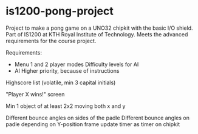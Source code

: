 # is1200-pong-project
 Project to make a pong game on a UNO32 chipkit with the basic I/O shield. 
 Part of IS1200 at KTH Royal Institute of Technology. 
 Meets the advanced requirements for the course project.

Requirements:
- Menu
1 and 2 player modes
Difficulty levels for AI
- AI Higher priority, because of instructions

Highscore list (volatile, min 3 capital initials)

"Player X wins!" screen

Min 1 object of at least 2x2 moving both x and y

Different bounce angles on sides of the padle
Different bounce angles on padle depending on Y-position
frame update timer as timer on chipkit

